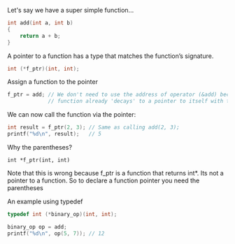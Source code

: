 Let's say we have a super simple function...

```c
int add(int a, int b)
{
    return a + b;
}
```

A pointer to a function has a type that matches the function’s signature.

```c
int (*f_ptr)(int, int);
```

Assign a function to the pointer

```c
f_ptr = add; // We don't need to use the address of operator (&add) becuase the name of the
             // function already 'decays' to a pointer to itself with the correct type int (*)(int, int).
```

We can now call the function via the pointer:

```c
int result = f_ptr(2, 3); // Same as calling add(2, 3);
printf("%d\n", result);   // 5
```

Why the parentheses?

`int *f_ptr(int, int)`

Note that this is wrong because f_ptr is a function that returns int\*. Its not a pointer to a function.
So to declare a function pointer you need the parentheses

An example using typedef

```c
typedef int (*binary_op)(int, int);

binary_op op = add;
printf("%d\n", op(5, 7)); // 12
```
